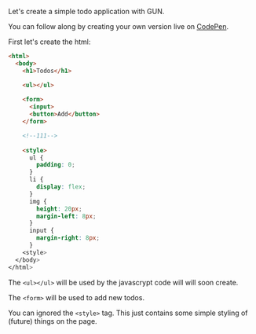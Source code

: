 Let's create a simple todo application with GUN.

You can follow along by creating your own version live on [CodePen](https://codepen.io/pen/).

First let's create the html:

```html
<html>
  <body>
    <h1>Todos</h1>

    <ul></ul>
    
    <form>
      <input>
      <button>Add</button>
    </form>

    <!--111-->
    
    <style>
      ul {
        padding: 0;
      }
      li {
        display: flex;
      }
      img {
        height: 20px;
        margin-left: 8px;
      }
      input {
        margin-right: 8px;
      }
    <style>
  </body>
</html>
```

The `<ul></ul>` will be used by the javascrypt code will will soon create.

The `<form>` will be used to add new todos.

You can ignored the `<style>` tag. This just contains some simple styling of (future) things on the page.

